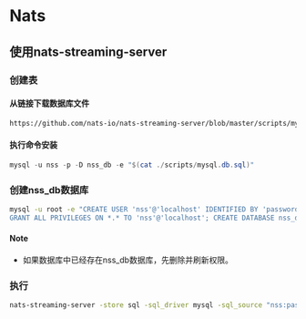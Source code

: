 # Nats

## 使用nats-streaming-server

### 创建表

#### 从链接下载数据库文件

```sh
https://github.com/nats-io/nats-streaming-server/blob/master/scripts/mysql.db.sql
```

#### 执行命令安装

```powershell
mysql -u nss -p -D nss_db -e "$(cat ./scripts/mysql.db.sql)"
```

### 创建nss_db数据库

```sh
mysql -u root -e "CREATE USER 'nss'@'localhost' IDENTIFIED BY 'password'; \
GRANT ALL PRIVILEGES ON *.* TO 'nss'@'localhost'; CREATE DATABASE nss_db;"
```

#### Note

- 如果数据库中已经存在nss_db数据库，先删除并刷新权限。

### 执行

```sh
nats-streaming-server -store sql -sql_driver mysql -sql_source "nss:password@/nss_db?readTimeout=5s&writeTimeout=5s" 
```

